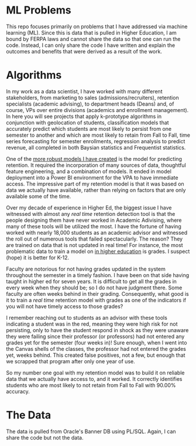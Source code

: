 # ML Problems

This repo focuses primarily on problems that I have addressed via machine learning (ML). Since this is data that is pulled in Higher Education, I am bound by FERPA laws and cannot share the data so that one can run the code. Instead, I can only share the code I have written and explain the outcomes and benefits that were derived as a result of the work. 

# Algorithms

In my work as a data scientist, I have worked with many different stakeholders, from marketing to sales (admissions/recruiters), retention specialists (academic advising), to department heads (Deans) and, of course, VPs over entire divisions (academics and enrollment management). In here you will see projects that apply k-prototype algorithms in conjunction with geolocation of students, classification models that accurately predict which students are most likely to persist from one semester to another and which are most likely to retain from Fall to Fall, time series forecasting for semester enrollments, regression analysis to predict revenue, all completed in both Baysian statistics and Frequentist statistics. 

One of the [more robust models I have created](https://github.com/amslemp/Data_Science/tree/main/Predicting%20Retention) is the model for predicting retention. It required the incorporation of many sources of data, thoughtful feature engineering, and a combination of models. It ended in model deployment into a Power BI environment for the VPA to have immediate access. The impressive part of my retention model is that it was based on data we actually have available, rather than relying on factors that are only available some of the time. 

Over my decade of experience in Higher Ed, the biggest issue I have witnessed with almost any *real time* retention detection tool is that the people designing them have never worked in Academic Adivising, where many of these tools will be utilized the most. I have the fortune of having worked with nearly 18,000 students as an academic advisor and witnessed the roll out of numerous tools that failed spectacularly. The reason? They are trained on data that is not updated in real time! For instance, the most problematic data to train a model on <u>in higher education</u> is grades. I suspect (hope) it is better for K-12.

Faculty are notorious for not having grades updated in the system throughout the semester in a timely fashion. I have been on that side having taught in higher ed for seven years. It is difficult to get all the grades in every week when they should be; so I do not have judgment there. Some faculty are often weeks behind in their grading. Consequently, what good is it to train a *real time* retention model with grades as one of the indicators if you will not have timely access to those grades? 

I remember reaching out to students as an advisor with these tools indicating a student was in the red, meaning they were high risk for not persisting, only to have the student respond in shock as they were unaware they were failing since their professor (or professors) had not entered any grades yet for the semester (four weeks in)! Sure enough, when I went into the Canvas shells of the classes, the professor had not entered the grades yet, weeks behind. This created false positives, not a few, but enough that we scrapped that program after only one year of use. 

So my number one goal with my retention model was to build it on reliable data that we actually have access to, and it worked. It correctly identifies students who are most likely to not retain from Fall to Fall with 90.00% accuracy. 

# The Data

The data is pulled from Oracle's Banner DB using PL/SQL. Again, I can share the code but not the data.
